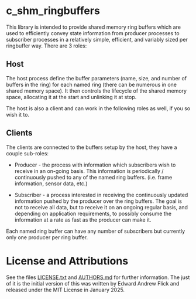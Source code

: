 c_shm_ringbuffers
=================

This library is intended to provide shared memory ring buffers which are used to efficiently convey state information from producer processes to subscriber processes in a relatively simple, efficient, and variably sized per ringbuffer way. There are 3 roles:

Host
----
The host process define the buffer parameters (name, size, and number of buffers in the ring) for each named ring (there can be numerous in one shared memory space). It then controls the lifecycle of the shared memory space, allocating it at the start and unlinking it at stop.

The host is also a client and can work in the following roles as well, if you so wish it to.

Clients
-------
The clients are connected to the buffers setup by the host, they have a couple sub-roles:

 * Producer - the process with information which subscribers wish to receive in an on-going basis. This information is periodically / continuously pushed to any of the named ring buffers. (i.e. frame information, sensor data, etc.)
 
 * Subscriber - a process interested in receiving the continuously updated information pushed by the producer over the ring buffers. The goal is not to receive all data, but to receive it on an ongoing regular basis, and depending on application requirements, to possibly consume the information at a rate as fast as the producer can make it.

Each named ring buffer can have any number of subscribers but currently only one producer per ring buffer.

License and Attributions
========================

See the files [LICENSE.txt](LICENSE.txt) and [AUTHORS.md](AUTHORS.md) for further information. The just of it is the initial version of this was written by Edward Andrew Flick and released under the MIT License in January 2025.
